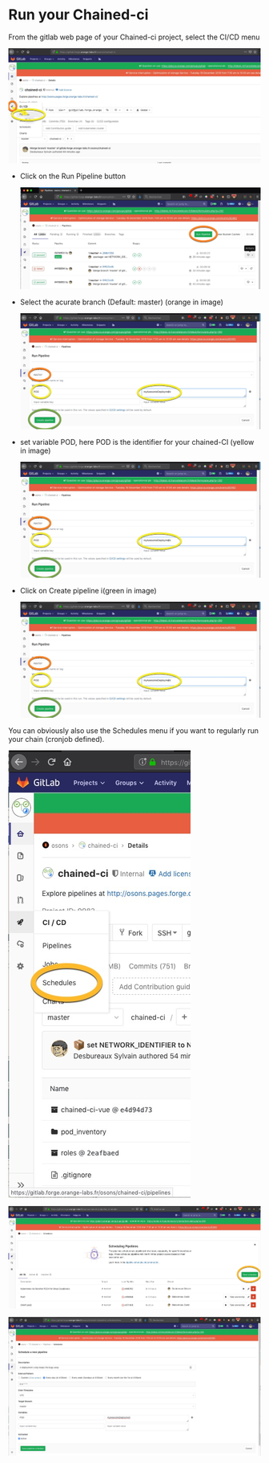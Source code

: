 # Run your Chained-ci

From the gitlab web page of your Chained-ci project, select the CI/CD menu

![pipeline creation step 1](../img/pipeline_creation_1.jpg)

* Click on the Run Pipeline button

  ![pipeline creation step 2](../img/pipeline_creation_2.jpg)

* Select the acurate branch (Default: master) (orange in image)

  ![pipeline creation step 3](../img/pipeline_creation_3.jpg)

* set variable POD, here POD is the identifier for your chained-CI (yellow in image)

  ![pipeline creation step 3](../img/pipeline_creation_3.jpg)

* Click on Create pipeline i(green in image)

  ![pipeline creation step 3](../img/pipeline_creation_3.jpg)

You can obviously also use the Schedules menu if you want to regularly run
your chain (cronjob defined).

![schedule creation step 1](../img/schedule_creation_1.jpg)

![schedule creation step 1](../img/schedule_creation_2.jpg)

![schedule creation step 1](../img/schedule_creation_3.jpg)